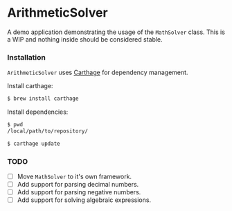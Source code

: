 # ArithmeticSolver
A demo application demonstrating the usage of the `MathSolver` class. This is a WIP and nothing inside should be considered stable.

### Installation
`ArithmeticSolver` uses [Carthage](https://github.com/Carthage/Carthage) for dependency management.  

Install carthage:
```bash
$ brew install carthage
```

Install dependencies:
```bash
$ pwd
/local/path/to/repository/

$ carthage update
```

### TODO
- [ ] Move `MathSolver` to it's own framework.
- [ ] Add support for parsing decimal numbers.
- [ ] Add support for parsing negative numbers.
- [ ] Add support for solving algebraic expressions.
